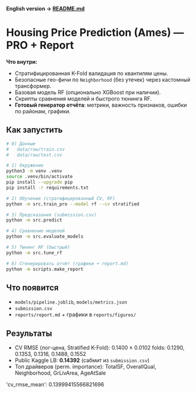 **English version → [README.md](README.md)**

# Housing Price Prediction (Ames) — PRO + Report

**Что внутри:**
- Стратифицированная K-Fold валидация по квантилям цены.
- Безопасные гео-фичи по `Neighborhood` (без утечек) через кастомный трансформер.
- Базовая модель RF (опционально XGBoost при наличии).
- Скрипты сравнения моделей и быстрого тюнинга RF.
- **Готовый генератор отчёта**: метрики, важность признаков, ошибки по районам, графики.

## Как запустить
```bash
# 0) Данные
#   data/raw/train.csv
#   data/raw/test.csv

# 1) Окружение
python3 -m venv .venv
source .venv/bin/activate
pip install --upgrade pip
pip install -r requirements.txt

# 2) Обучение (стратифицированный CV, RF)
python -m src.train_pro --model rf --cv stratified

# 3) Предсказания (submission.csv)
python -m src.predict

# 4) Сравнение моделей
python -m src.evaluate_models

# 5) Тюнинг RF (быстрый)
python -m src.tune_rf

# 6) Сгенерировать отчёт (графики + report.md)
python -m scripts.make_report
```

## Что появится
- `models/pipeline.joblib`, `models/metrics.json`
- `submission.csv`
- `reports/report.md` + графики в `reports/figures/`

## Результаты
- CV RMSE (лог-цена, Stratified K-Fold): 0.1400 ± 0.0102
folds: 0.1290, 0.1353, 0.1316, 0.1488, 0.1552
- Public Kaggle LB: **0.14392** (сабмит из `submission.csv`)
- Топ драйверов (perm. importance): TotalSF, OverallQual, Neighborhood, GrLivArea, AgeAtSale

'cv_rmse_mean': 0.13999415566821696
